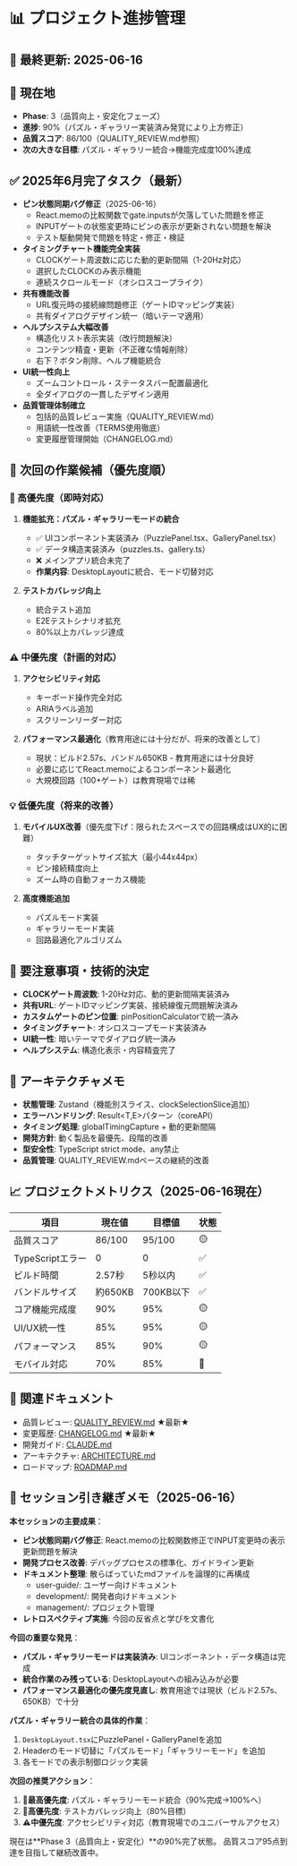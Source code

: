 # 📊 プロジェクト進捗管理

## 🔄 最終更新: 2025-06-16

## 📍 現在地
- **Phase**: 3（品質向上・安定化フェーズ）
- **進捗**: 90%（パズル・ギャラリー実装済み発覚により上方修正）
- **品質スコア**: 86/100（QUALITY_REVIEW.md参照）
- **次の大きな目標**: パズル・ギャラリー統合→機能完成度100%達成

## ✅ 2025年6月完了タスク（最新）
- **ピン状態同期バグ修正**（2025-06-16）
  - React.memoの比較関数でgate.inputsが欠落していた問題を修正
  - INPUTゲートの状態変更時にピンの表示が更新されない問題を解決
  - テスト駆動開発で問題を特定・修正・検証
- **タイミングチャート機能完全実装**
  - CLOCKゲート周波数に応じた動的更新間隔（1-20Hz対応）
  - 選択したCLOCKのみ表示機能
  - 連続スクロールモード（オシロスコープライク）
- **共有機能改善**
  - URL復元時の接続線問題修正（ゲートIDマッピング実装）
  - 共有ダイアログデザイン統一（暗いテーマ適用）
- **ヘルプシステム大幅改善**
  - 構造化リスト表示実装（改行問題解決）
  - コンテンツ精査・更新（不正確な情報削除）
  - 右下？ボタン削除、ヘルプ機能統合
- **UI統一性向上**
  - ズームコントロール・ステータスバー配置最適化
  - 全ダイアログの一貫したデザイン適用
- **品質管理体制確立**
  - 包括的品質レビュー実施（QUALITY_REVIEW.md）
  - 用語統一性改善（TERMS使用徹底）
  - 変更履歴管理開始（CHANGELOG.md）

## 🎯 次回の作業候補（優先度順）
### 🚨 高優先度（即時対応）
1. **機能拡充：パズル・ギャラリーモードの統合**
   - ✅ UIコンポーネント実装済み（PuzzlePanel.tsx、GalleryPanel.tsx）
   - ✅ データ構造実装済み（puzzles.ts、gallery.ts）
   - ❌ メインアプリ統合未完了
   - **作業内容**: DesktopLayoutに統合、モード切替対応

2. **テストカバレッジ向上**
   - 統合テスト追加
   - E2Eテストシナリオ拡充
   - 80%以上カバレッジ達成

### ⚠️ 中優先度（計画的対応）
1. **アクセシビリティ対応**
   - キーボード操作完全対応
   - ARIAラベル追加
   - スクリーンリーダー対応

2. **パフォーマンス最適化**（教育用途には十分だが、将来的改善として）
   - 現状：ビルド2.57s、バンドル650KB - 教育用途には十分良好
   - 必要に応じてReact.memoによるコンポーネント最適化
   - 大規模回路（100+ゲート）は教育現場では稀

### 💡 低優先度（将来的改善）
1. **モバイルUX改善**（優先度下げ：限られたスペースでの回路構成はUX的に困難）
   - タッチターゲットサイズ拡大（最小44x44px）
   - ピン接続精度向上
   - ズーム時の自動フォーカス機能

2. **高度機能追加**
   - パズルモード実装
   - ギャラリーモード実装
   - 回路最適化アルゴリズム

## 🚧 要注意事項・技術的決定
- **CLOCKゲート周波数**: 1-20Hz対応、動的更新間隔実装済み
- **共有URL**: ゲートIDマッピング実装、接続線復元問題解決済み
- **カスタムゲートのピン位置**: pinPositionCalculatorで統一済み
- **タイミングチャート**: オシロスコープモード実装済み
- **UI統一性**: 暗いテーマでダイアログ統一済み
- **ヘルプシステム**: 構造化表示・内容精査完了

## 💭 アーキテクチャメモ
- **状態管理**: Zustand（機能別スライス、clockSelectionSlice追加）
- **エラーハンドリング**: Result<T,E>パターン（coreAPI）
- **タイミング処理**: globalTimingCapture + 動的更新間隔
- **開発方針**: 動く製品を最優先、段階的改善
- **型安全性**: TypeScript strict mode、any禁止
- **品質管理**: QUALITY_REVIEW.mdベースの継続的改善

## 📈 プロジェクトメトリクス（2025-06-16現在）
| 項目 | 現在値 | 目標値 | 状態 |
|------|--------|--------|------|
| 品質スコア | 86/100 | 95/100 | 🟡 |
| TypeScriptエラー | 0 | 0 | ✅ |
| ビルド時間 | 2.57秒 | 5秒以内 | ✅ |
| バンドルサイズ | 約650KB | 700KB以下 | ✅ |
| コア機能完成度 | 90% | 95% | 🟡 |
| UI/UX統一性 | 85% | 95% | 🟡 |
| パフォーマンス | 85% | 90% | 🟡 |
| モバイル対応 | 70% | 85% | 🔴 |

## 🔗 関連ドキュメント
- 品質レビュー: [QUALITY_REVIEW.md](./QUALITY_REVIEW.md) ★最新★
- 変更履歴: [CHANGELOG.md](../../CHANGELOG.md) ★最新★
- 開発ガイド: [CLAUDE.md](../../CLAUDE.md)
- アーキテクチャ: [ARCHITECTURE.md](../development/ARCHITECTURE.md)
- ロードマップ: [ROADMAP.md](../development/ROADMAP.md)

## 📝 セッション引き継ぎメモ（2025-06-16）
**本セッションの主要成果**：
- **ピン状態同期バグ修正**: React.memoの比較関数修正でINPUT変更時の表示更新問題を解決
- **開発プロセス改善**: デバッグプロセスの標準化、ガイドライン更新
- **ドキュメント整理**: 散らばっていたmdファイルを論理的に再構成
  - user-guide/: ユーザー向けドキュメント
  - development/: 開発者向けドキュメント  
  - management/: プロジェクト管理
- **レトロスペクティブ実施**: 今回の反省点と学びを文書化

**今回の重要な発見**：
- **パズル・ギャラリーモードは実装済み**: UIコンポーネント・データ構造は完成
- **統合作業のみ残っている**: DesktopLayoutへの組み込みが必要
- **パフォーマンス最適化の優先度見直し**: 教育用途では現状（ビルド2.57s、650KB）で十分

**パズル・ギャラリー統合の具体的作業**：
1. `DesktopLayout.tsx`にPuzzlePanel・GalleryPanelを追加
2. Headerのモード切替に「パズルモード」「ギャラリーモード」を追加
3. 各モードでの表示制御ロジック実装

**次回の推奨アクション**：
1. **🚨最高優先度**: パズル・ギャラリーモード統合（90%完成→100%へ）
2. **🚨高優先度**: テストカバレッジ向上（80%目標）
3. **⚠️中優先度**: アクセシビリティ対応（教育現場でのユニバーサルアクセス）

現在は**Phase 3（品質向上・安定化）**の90%完了状態。
品質スコア95点到達を目指して継続改善中。